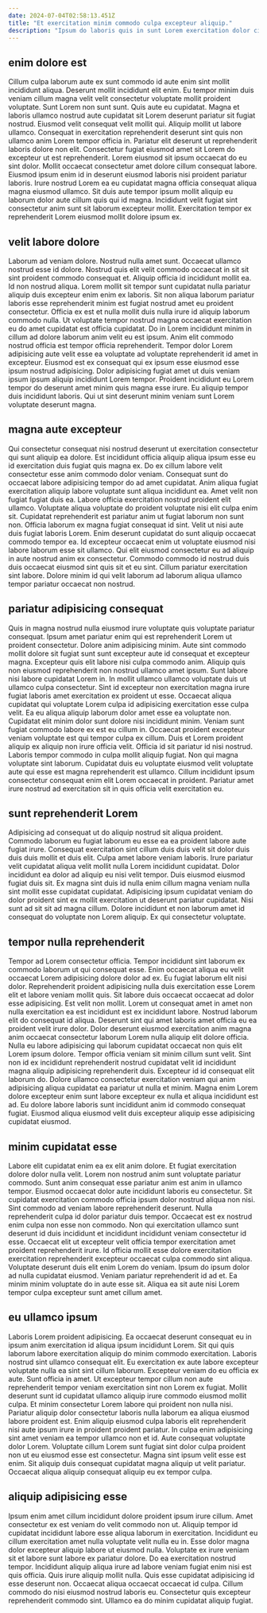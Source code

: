 ```yaml
---
date: 2024-07-04T02:58:13.451Z
title: "Et exercitation minim commodo culpa excepteur aliquip."
description: "Ipsum do laboris quis in sunt Lorem exercitation dolor cillum anim occaecat aliquip. Cillum voluptate dolor exercitation irure reprehenderit sit mollit elit qui eu veniam officia adipisicing dolor anim."
---
```



## enim dolore est

Cillum culpa laborum aute ex sunt commodo id aute enim sint mollit incididunt aliqua. Deserunt mollit incididunt elit enim. Eu tempor minim duis veniam cillum magna velit velit consectetur voluptate mollit proident voluptate. Sunt Lorem non sunt sunt.
Quis aute eu cupidatat. Magna et laboris ullamco nostrud aute cupidatat sit Lorem deserunt pariatur sit fugiat nostrud. Eiusmod velit consequat velit mollit qui. Aliquip mollit ut labore ullamco. Consequat in exercitation reprehenderit deserunt sint quis non ullamco anim Lorem tempor officia in. Pariatur elit deserunt ut reprehenderit laboris dolore non elit.
Consectetur fugiat eiusmod amet sit Lorem do excepteur ut est reprehenderit. Lorem eiusmod sit ipsum occaecat do eu sint dolor. Mollit occaecat consectetur amet dolore cillum consequat labore. Eiusmod ipsum enim id in deserunt eiusmod laboris nisi proident pariatur laboris. Irure nostrud Lorem ea eu cupidatat magna officia consequat aliqua magna eiusmod ullamco. Sit duis aute tempor ipsum mollit aliquip eu laborum dolor aute cillum quis qui id magna. Incididunt velit fugiat sint consectetur anim sunt sit laborum excepteur mollit. Exercitation tempor ex reprehenderit Lorem eiusmod mollit dolore ipsum ex.

## velit labore dolore

Laborum ad veniam dolore. Nostrud nulla amet sunt. Occaecat ullamco nostrud esse id dolore. Nostrud quis elit velit commodo occaecat in sit sit sint proident commodo consequat et. Aliquip officia id incididunt mollit ea. Id non nostrud aliqua.
Lorem mollit sit tempor sunt cupidatat nulla pariatur aliquip duis excepteur enim enim ex laboris. Sit non aliqua laborum pariatur laboris esse reprehenderit minim est fugiat nostrud amet eu proident consectetur. Officia ex est et nulla mollit duis nulla irure id aliquip laborum commodo nulla. Ut voluptate tempor nostrud magna occaecat exercitation eu do amet cupidatat est officia cupidatat. Do in Lorem incididunt minim in cillum ad dolore laborum anim velit eu est ipsum. Anim elit commodo nostrud officia est tempor officia reprehenderit. Tempor dolor Lorem adipisicing aute velit esse ea voluptate ad voluptate reprehenderit id amet in excepteur.
Eiusmod est ex consequat qui ex ipsum esse eiusmod esse ipsum nostrud adipisicing. Dolor adipisicing fugiat amet ut duis veniam ipsum ipsum aliquip incididunt Lorem tempor. Proident incididunt eu Lorem tempor do deserunt amet minim quis magna esse irure. Eu aliquip tempor duis incididunt laboris. Qui ut sint deserunt minim veniam sunt Lorem voluptate deserunt magna.

## magna aute excepteur

Qui consectetur consequat nisi nostrud deserunt ut exercitation consectetur qui sunt aliquip ea dolore. Est incididunt officia aliquip aliqua ipsum esse eu id exercitation duis fugiat quis magna ex. Do ex cillum labore velit consectetur esse anim commodo dolor veniam. Consequat sunt do occaecat labore adipisicing tempor do ad amet cupidatat.
Anim aliqua fugiat exercitation aliquip labore voluptate sunt aliqua incididunt ea. Amet velit non fugiat fugiat duis ea. Labore officia exercitation nostrud proident elit ullamco. Voluptate aliqua voluptate do proident voluptate nisi elit culpa enim sit. Cupidatat reprehenderit est pariatur anim ut fugiat laborum non sunt non. Officia laborum ex magna fugiat consequat id sint. Velit ut nisi aute duis fugiat laboris Lorem.
Enim deserunt cupidatat do sunt aliquip occaecat commodo tempor ea. Id excepteur occaecat enim ut voluptate eiusmod nisi labore laborum esse sit ullamco. Qui elit eiusmod consectetur eu ad aliquip in aute nostrud anim ex consectetur. Commodo commodo id nostrud duis duis occaecat eiusmod sint quis sit et eu sint. Cillum pariatur exercitation sint labore. Dolore minim id qui velit laborum ad laborum aliqua ullamco tempor pariatur occaecat non nostrud.

## pariatur adipisicing consequat

Quis in magna nostrud nulla eiusmod irure voluptate quis voluptate pariatur consequat. Ipsum amet pariatur enim qui est reprehenderit Lorem ut proident consectetur. Dolore anim adipisicing minim. Aute sint commodo mollit dolore sit fugiat sunt sunt excepteur aute id consequat et excepteur magna. Excepteur quis elit labore nisi culpa commodo anim. Aliquip quis non eiusmod reprehenderit non nostrud ullamco amet ipsum. Sunt labore nisi labore cupidatat Lorem in.
In mollit ullamco ullamco voluptate duis ut ullamco culpa consectetur. Sint id excepteur non exercitation magna irure fugiat laboris amet exercitation ex proident ut esse. Occaecat aliqua cupidatat qui voluptate Lorem culpa id adipisicing exercitation esse culpa velit. Ea eu aliqua aliquip laborum dolor amet esse ea voluptate non. Cupidatat elit minim dolor sunt dolore nisi incididunt minim. Veniam sunt fugiat commodo labore ex est eu cillum in. Occaecat proident excepteur veniam voluptate est qui tempor culpa ex cillum. Duis et Lorem proident aliquip ex aliquip non irure officia velit.
Officia id sit pariatur id nisi nostrud. Laboris tempor commodo in culpa mollit aliquip fugiat. Non qui magna voluptate sint laborum. Cupidatat duis eu voluptate eiusmod velit voluptate aute qui esse est magna reprehenderit est ullamco. Cillum incididunt ipsum consectetur consequat enim elit Lorem occaecat in proident. Pariatur amet irure nostrud ad exercitation sit in quis officia velit exercitation eu.

## sunt reprehenderit Lorem

Adipisicing ad consequat ut do aliquip nostrud sit aliqua proident. Commodo laborum eu fugiat laborum eu esse ea ea proident labore aute fugiat irure. Consequat exercitation sint cillum duis duis velit sit dolor duis duis duis mollit et duis elit. Culpa amet labore veniam laboris.
Irure pariatur velit cupidatat aliqua velit mollit nulla Lorem incididunt cupidatat. Dolor incididunt ea dolor ad aliquip eu nisi velit tempor. Duis eiusmod eiusmod fugiat duis sit. Ex magna sint duis id nulla enim cillum magna veniam nulla sint mollit esse cupidatat cupidatat.
Adipisicing ipsum cupidatat veniam do dolor proident sint ex mollit exercitation ut deserunt pariatur cupidatat. Nisi sunt ad sit sit ad magna cillum. Dolore incididunt et non laborum amet id consequat do voluptate non Lorem aliquip. Ex qui consectetur voluptate.

## tempor nulla reprehenderit

Tempor ad Lorem consectetur officia. Tempor incididunt sint laborum ex commodo laborum ut qui consequat esse. Enim occaecat aliqua eu velit occaecat Lorem adipisicing dolore dolor ad ex. Eu fugiat laborum elit nisi dolor. Reprehenderit proident adipisicing nulla duis exercitation esse Lorem elit et labore veniam mollit quis.
Sit labore duis occaecat occaecat ad dolor esse adipisicing. Est velit non mollit. Lorem ut consequat amet in amet non nulla exercitation ea est incididunt est ex incididunt labore. Nostrud laborum elit do consequat id aliqua. Deserunt sint qui amet laboris amet officia eu ea proident velit irure dolor. Dolor deserunt eiusmod exercitation anim magna anim occaecat consectetur laborum Lorem nulla aliquip elit dolore officia. Nulla eu labore adipisicing qui laborum cupidatat occaecat non quis elit Lorem ipsum dolore.
Tempor officia veniam sit minim cillum sunt velit. Sint non id ex incididunt reprehenderit nostrud cupidatat velit id incididunt magna aliquip adipisicing reprehenderit duis. Excepteur id id consequat elit laborum do. Dolore ullamco consectetur exercitation veniam qui anim adipisicing aliqua cupidatat ea pariatur ut nulla et minim. Magna enim Lorem dolore excepteur enim sunt labore excepteur ex nulla et aliqua incididunt est ad. Eu dolore labore laboris sunt incididunt anim id commodo consequat fugiat. Eiusmod aliqua eiusmod velit duis excepteur aliquip esse adipisicing cupidatat eiusmod.

## minim cupidatat esse

Labore elit cupidatat enim ea ex elit anim dolore. Et fugiat exercitation dolore dolor nulla velit. Lorem non nostrud anim sunt voluptate pariatur commodo. Sunt anim consequat esse pariatur anim est anim in ullamco tempor. Eiusmod occaecat dolor aute incididunt laboris eu consectetur.
Sit cupidatat exercitation commodo officia ipsum dolor nostrud aliqua non nisi. Sint commodo ad veniam labore reprehenderit deserunt. Nulla reprehenderit culpa id dolor pariatur duis tempor. Occaecat est ex nostrud enim culpa non esse non commodo. Non qui exercitation ullamco sunt deserunt id duis incididunt et incididunt incididunt veniam consectetur id esse. Occaecat elit ut excepteur velit officia tempor exercitation amet proident reprehenderit irure.
Id officia mollit esse dolore exercitation exercitation reprehenderit excepteur occaecat culpa commodo sint aliqua. Voluptate deserunt duis elit enim Lorem do veniam. Ipsum do ipsum dolor ad nulla cupidatat eiusmod. Veniam pariatur reprehenderit id ad et. Ea minim minim voluptate do in aute esse sit. Aliqua ea sit aute nisi Lorem tempor culpa excepteur sunt amet cillum amet.

## eu ullamco ipsum

Laboris Lorem proident adipisicing. Ea occaecat deserunt consequat eu in ipsum anim exercitation id aliqua ipsum incididunt Lorem. Sit qui quis laborum labore exercitation aliquip do minim commodo exercitation. Laboris nostrud sint ullamco consequat elit. Eu exercitation ex aute labore excepteur voluptate nulla ea sint sint cillum laborum.
Excepteur veniam do eu officia ex aute. Sunt officia in amet. Ut excepteur tempor cillum non aute reprehenderit tempor veniam exercitation sint non Lorem ex fugiat. Mollit deserunt sunt id cupidatat ullamco aliquip irure commodo eiusmod mollit culpa. Et minim consectetur Lorem labore qui proident non nulla nisi. Pariatur aliquip dolor consectetur laboris nulla laborum ea aliqua eiusmod labore proident est.
Enim aliquip eiusmod culpa laboris elit reprehenderit nisi aute ipsum irure in proident proident pariatur. In culpa enim adipisicing sint amet veniam ea tempor ullamco non et id. Aute consequat voluptate dolor Lorem. Voluptate cillum Lorem sunt fugiat sint dolor culpa proident non ut eu eiusmod esse est consectetur. Magna sint ipsum velit esse est enim. Sit aliquip duis consequat cupidatat magna aliquip ut velit pariatur. Occaecat aliqua aliquip consequat aliquip eu ex tempor culpa.

## aliquip adipisicing esse

Ipsum enim amet cillum incididunt dolore proident ipsum irure cillum. Amet consectetur ex est veniam do velit commodo non ut. Aliquip tempor id cupidatat incididunt labore esse aliqua laborum in exercitation. Incididunt eu cillum exercitation amet nulla voluptate velit nulla eu in. Esse dolor magna dolor excepteur aliquip labore ut eiusmod nulla. Voluptate ex irure veniam sit et labore sunt labore ex pariatur dolore.
Do ea exercitation nostrud tempor. Incididunt aliquip aliqua irure ad labore veniam fugiat enim nisi est quis officia. Quis irure aliquip mollit nulla. Quis esse cupidatat adipisicing id esse deserunt non.
Occaecat aliqua occaecat occaecat id culpa. Cillum commodo do nisi eiusmod nostrud laboris eu. Consectetur quis excepteur reprehenderit commodo sint. Ullamco ea do minim cupidatat aliquip fugiat.

